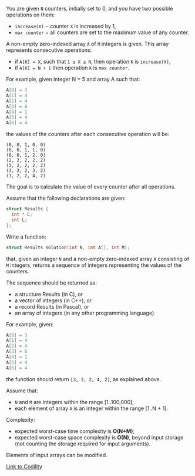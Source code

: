 You are given `N` counters, initially set to 0, and you have two possible operations on them:
 - `increase(X)` − counter `X` is increased by 1,
 - `max counter` − all counters are set to the maximum value of any counter.

A non-empty zero-indexed array `A` of `M` integers is given. This array represents consecutive operations:
 - if `A[K] = X`, such that `1 ≤ X ≤ N`, then operation `K` is `increase(X)`,
 - if `A[K] = N + 1` then operation `K` is `max counter`.

For example, given integer N = 5 and array A such that:
```c
A[0] = 3
A[1] = 4
A[2] = 4
A[3] = 6
A[4] = 1
A[5] = 4
A[6] = 4
```
the values of the counters after each consecutive operation will be:
```
(0, 0, 1, 0, 0)
(0, 0, 1, 1, 0)
(0, 0, 1, 2, 0)
(2, 2, 2, 2, 2)
(3, 2, 2, 2, 2)
(3, 2, 2, 3, 2)
(3, 2, 2, 4, 2)
```
The goal is to calculate the value of every counter after all operations.

Assume that the following declarations are given:
```c
struct Results {
  int * C;
  int L;
};
```

Write a function:
```c
struct Results solution(int N, int A[], int M);
```
that, given an integer `N` and a non-empty zero-indexed array `A` consisting of `M` integers, returns a sequence of integers representing the values of the counters.

The sequence should be returned as:
 - a structure Results (in C), or
 - a vector of integers (in C++), or
 - a record Results (in Pascal), or
 - an array of integers (in any other programming language).

For example, given:
```c
A[0] = 3
A[1] = 4
A[2] = 4
A[3] = 6
A[4] = 1
A[5] = 4
A[6] = 4
```
the function should return `[3, 2, 2, 4, 2]`, as explained above.

Assume that:
 - `N` and `M` are integers within the range [1..100,000];
 - each element of array `A` is an integer within the range [1..N + 1].

Complexity:
 - expected worst-case time complexity is **O(N+M)**;
 - expected worst-case space complexity is **O(N)**, beyond input storage (not counting the storage required for input arguments).

Elements of input arrays can be modified.

[Link to Codility]( https://codility.com/programmers/lessons/4-counting_elements/max_counters/)
